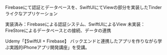 Firebaseにて認証とデータベースを、SwiftUIにてViewの部分を実装したTinderライクなアプリケーション

実装済み：Firebaseによる認証システム、SwiftUIによるView
未実装：FireStoreによるデータベースとの接続、データの連携

Udemy「【SwiftUI + Firebase】 バックエンドと連携したアプリを作りながら学ぶ実践的iPhoneアプリ開発講座」を受講。 
